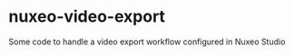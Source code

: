nuxeo-video-export
==================

Some code to handle a video export workflow configured in Nuxeo Studio
